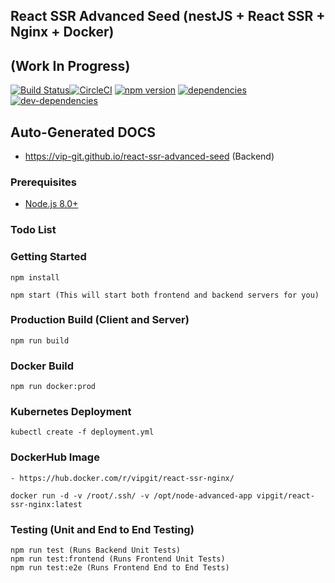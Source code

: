 ## React SSR Advanced Seed (nestJS + React SSR + Nginx + Docker) 
## (Work In Progress)
[![Build Status](https://dev.azure.com/github0586/react-ssr-advanced/_apis/build/status/vip-git.react-ssr-advanced-seed?branchName=master)](https://dev.azure.com/github0586/react-ssr-advanced/_build/latest?definitionId=1&branchName=master)[![CircleCI](https://circleci.com/gh/vip-git/react-ssr-advanced-seed.svg?style=svg)](https://circleci.com/gh/vip-git/react-ssr-advanced-seed) [![npm version](https://badge.fury.io/js/npm.svg)](https://badge.fury.io/js/npm) [![dependencies](https://david-dm.org/vip-git/react-ssr-advanced-seed.svg)](https://david-dm.org/vip-git/react-ssr-advanced-seed) [![dev-dependencies](https://david-dm.org/vip-git/react-ssr-advanced-seed/dev-status.svg)](https://david-dm.org/vip-git/react-ssr-advanced-seed)

## Auto-Generated DOCS
- https://vip-git.github.io/react-ssr-advanced-seed (Backend)

### Prerequisites
- [Node.js 8.0+](http://nodejs.org)

### Todo List

### Getting Started
```
npm install

npm start (This will start both frontend and backend servers for you)
```

### Production Build (Client and Server)
```
npm run build
```

### Docker Build
```
npm run docker:prod
```

### Kubernetes Deployment
```
kubectl create -f deployment.yml
```

### DockerHub Image
```
- https://hub.docker.com/r/vipgit/react-ssr-nginx/

docker run -d -v /root/.ssh/ -v /opt/node-advanced-app vipgit/react-ssr-nginx:latest
```

### Testing (Unit and End to End Testing)
```
npm run test (Runs Backend Unit Tests)
npm run test:frontend (Runs Frontend Unit Tests)
npm run test:e2e (Runs Frontend End to End Tests)
```


